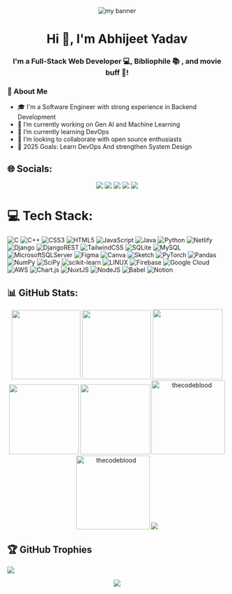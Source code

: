 <!--
**thecodeblood/thecodeblood** is a ✨ _special_ ✨ repository because its `README.md` (this file) appears on your GitHub profile.
-->

<p align="center">
<img src="https://user-images.githubusercontent.com/99346725/155743570-70e65c0c-1b6b-459f-a992-ba08eb724c84.png" alt="my banner">
</p>

<h1 align="center">Hi 👋, I'm Abhijeet Yadav</h1>
<h3 align="center">I'm a Full-Stack Web Developer 💻, Bibliophile 📚 , and movie buff 🎥!</h3>


### 💫 About Me

- 🎓 I'm a Software Engineer with strong experience in Backend Development
- 🔭 I’m currently working on Gen AI and Machine Learning
- 🌱 I’m currently learning DevOps
- 👯 I’m looking to collaborate with open source enthusiasts
- 🥅 2025 Goals: Learn DevOps And strengthen System Design


## 🌐 Socials:

<div align="center">

<a href="https://instagram.com/scribbleabhi" target="_blank"><img src="https://img.shields.io/badge/Instagram-E4405F?style=for-the-badge&logo=instagram&logoColor=white" /></a>
<a href="https://linkedin.com/in/thecodeblood" target="_blank"><img src="https://img.shields.io/badge/LinkedIn-0077B5?style=for-the-badge&logo=linkedin&logoColor=white" /></a>
<a href="https://x.com/scribbleabhi" target="_blank"><img src="https://img.shields.io/badge/Twitter-000000?style=for-the-badge&logo=x&logoColor=white" /></a>
<a href="mailto:rabhi.official@gmail.com" target="_blank"><img src="https://img.shields.io/badge/Gmail-EA4335?style=for-the-badge&logo=gmail&logoColor=white"/></a>
<a href="https://thecodeblood.netlify.app/" target="_blank"><img src = "https://img.shields.io/badge/Portfolio-EA4335?style=for-the-badge&logo=a&logoColor=white"/></a>

</div>



# 💻 Tech Stack:

![C](https://img.shields.io/badge/c-%2300599C.svg?style=for-the-badge&logo=c&logoColor=white) ![C++](https://img.shields.io/badge/c++-%2300599C.svg?style=for-the-badge&logo=c%2B%2B&logoColor=white) ![CSS3](https://img.shields.io/badge/css3-%231572B6.svg?style=for-the-badge&logo=css3&logoColor=white) ![HTML5](https://img.shields.io/badge/html5-%23E34F26.svg?style=for-the-badge&logo=html5&logoColor=white) ![JavaScript](https://img.shields.io/badge/javascript-%23323330.svg?style=for-the-badge&logo=javascript&logoColor=%23F7DF1E) ![Java](https://img.shields.io/badge/java-%23ED8B00.svg?style=for-the-badge&logo=java&logoColor=white) ![Python](https://img.shields.io/badge/python-3670A0?style=for-the-badge&logo=python&logoColor=ffdd54) ![Netlify](https://img.shields.io/badge/netlify-%23000000.svg?style=for-the-badge&logo=netlify&logoColor=#00C7B7) ![Django](https://img.shields.io/badge/django-%23092E20.svg?style=for-the-badge&logo=django&logoColor=white) ![DjangoREST](https://img.shields.io/badge/DJANGO-REST-ff1709?style=for-the-badge&logo=django&logoColor=white&color=ff1709&labelColor=gray) ![TailwindCSS](https://img.shields.io/badge/tailwindcss-%2338B2AC.svg?style=for-the-badge&logo=tailwind-css&logoColor=white) ![SQLite](https://img.shields.io/badge/sqlite-%2307405e.svg?style=for-the-badge&logo=sqlite&logoColor=white) ![MySQL](https://img.shields.io/badge/mysql-%2300f.svg?style=for-the-badge&logo=mysql&logoColor=white) ![MicrosoftSQLServer](https://img.shields.io/badge/Microsoft%20SQL%20Sever-CC2927?style=for-the-badge&logo=microsoft%20sql%20server&logoColor=white)     ![Figma](https://img.shields.io/badge/figma-%23F24E1E.svg?style=for-the-badge&logo=figma&logoColor=white) ![Canva](https://img.shields.io/badge/Canva-%2300C4CC.svg?style=for-the-badge&logo=Canva&logoColor=white) ![Sketch](https://img.shields.io/badge/Sketch-FFB387?style=for-the-badge&logo=sketch&logoColor=black) ![PyTorch](https://img.shields.io/badge/PyTorch-%23EE4C2C.svg?style=for-the-badge&logo=PyTorch&logoColor=white) ![Pandas](https://img.shields.io/badge/pandas-%23150458.svg?style=for-the-badge&logo=pandas&logoColor=white) ![NumPy](https://img.shields.io/badge/numpy-%23013243.svg?style=for-the-badge&logo=numpy&logoColor=white) ![SciPy](https://img.shields.io/badge/SciPy-%230C55A5.svg?style=for-the-badge&logo=scipy&logoColor=%white) ![scikit-learn](https://img.shields.io/badge/scikit--learn-%23F7931E.svg?style=for-the-badge&logo=scikit-learn&logoColor=white) ![LINUX](https://img.shields.io/badge/Linux-FCC624?style=for-the-badge&logo=linux&logoColor=black) ![Firebase](https://img.shields.io/badge/firebase-%23039BE5.svg?style=for-the-badge&logo=firebase) ![Google Cloud](https://img.shields.io/badge/Google%20Cloud-%234285F4.svg?style=for-the-badge&logo=google-cloud&logoColor=white) ![AWS](https://img.shields.io/badge/AWS-%23FF9900.svg?style=for-the-badge&logo=amazon-aws&logoColor=white) ![Chart.js](https://img.shields.io/badge/chart.js-F5788D.svg?style=for-the-badge&logo=chart.js&logoColor=white) ![NuxtJS](https://img.shields.io/badge/Nuxt-black?style=for-the-badge&logo=nuxt.js&logoColor=white) ![NodeJS](https://img.shields.io/badge/node.js-6DA55F?style=for-the-badge&logo=node.js&logoColor=white) ![Babel](https://img.shields.io/badge/Babel-F9DC3e?style=for-the-badge&logo=babel&logoColor=black) ![Notion](https://img.shields.io/badge/Notion-%23000000.svg?style=for-the-badge&logo=notion&logoColor=white)




<!-- GitHub Stats Section with alignment centered -->
## 📊 GitHub Stats:
<div align="center">
  <img height="158em" src="https://github-profile-summary-cards.vercel.app/api/cards/profile-details?username=thecodeblood&theme=radical">
  <img height="158em" src="https://github-profile-summary-cards.vercel.app/api/cards/stats?username=thecodeblood&theme=radical">
  <img height="160em" src="https://github-profile-summary-cards.vercel.app/api/cards/repos-per-language?username=thecodeblood&theme=radical">
  <img height="160em" src="https://github-profile-summary-cards.vercel.app/api/cards/most-commit-language?username=thecodeblood&theme=radical">
  <img height="160em" src="https://github-profile-summary-cards.vercel.app/api/cards/productive-time?username=thecodeblood&theme=radical&utcOffset=8">

  <!-- Additional GitHub Readme Stats -->
  <img height="169em" src="https://github-readme-stats.vercel.app/api?username=thecodeblood&theme=radical&hide_border=false&include_all_commits=false&count_private=false" alt="thecodeblood" />
  <img height="169em" src="https://github-readme-streak-stats.herokuapp.com/?user=thecodeblood&theme=radical" alt="thecodeblood" />

  <!-- Optional decorative SVG -->
  <img src="https://user-images.githubusercontent.com/114583978/236886703-44cf836c-caef-4cfa-b810-7f7397c9a93b.svg" />
</div>



## 🏆 GitHub Trophies

![](https://github-profile-trophy.vercel.app/?username=thecodeblood&theme=discord&no-frame=false&no-bg=false&margin-w=4)

<div align = "center">
<img src="https://api.visitorbadge.io/api/visitors?path=https%3A%2F%2Fgithub.com%2Fthecodeblood%2Fthecodeblood&label=VISITORS&labelColor=%23000&countColor=%230A0209" />

</div>





